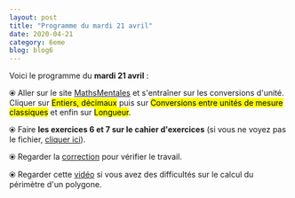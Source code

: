 ```yaml
---
layout: post
title: "Programme du mardi 21 avril"
date: 2020-04-21
category: 6eme
blog: blog6
---
```


Voici le programme du <b>mardi 21 avril</b> :

⦿ Aller sur le site <a href="http://mathsmentales.net/">MathsMentales</a> et s'entraîner sur les conversions d'unité.
<br>
Cliquer sur <mark>Entiers, décimaux</mark> puis sur <mark>Conversions entre unités de mesure classiques</mark> et enfin sur <mark>Longueur</mark>.
 
⦿ Faire <b>les exercices 6 et 7 sur le cahier d'exercices</b> (si vous ne voyez pas le fichier, <a href="/exercices/6eme/6eme_exercices_mardi_21_avril_2020.pdf">cliquer ici</a>). 

<object data="/exercices/6eme/6eme_exercices_mardi_21_avril_2020.pdf" width="100%" height="500" type='application/pdf'></object>

⦿ Regarder la <a href="/exercices/6eme/6eme_exercices_mardi_21_avril_2020_corrections.pdf">correction</a> pour vérifier le travail.

⦿ Regarder cette <a class="video" href="https://youtu.be/w7n638xdT6E">vidéo</a> si vous avez des difficultés sur le calcul du périmètre d'un polygone.

